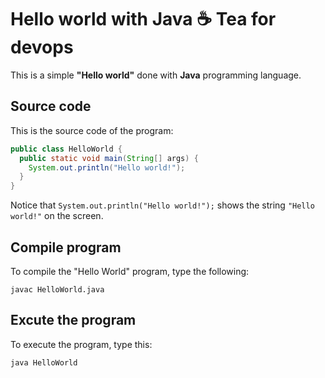 # Hello world with Java :coffee:      Tea for devops 

This is a simple **"Hello world"** done with **Java** programming language.

## Source code

This is the source code of the program:

```java
public class HelloWorld {
  public static void main(String[] args) {
    System.out.println("Hello world!");
  }
}
```

Notice that `System.out.println("Hello world!");` shows the string `"Hello world!"` on the screen.

## Compile program

To compile the "Hello World" program, type the following:

```console
javac HelloWorld.java
```

## Excute the program

To execute the program, type this:

```console
java HelloWorld
```

